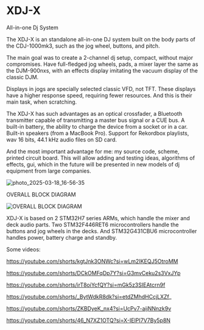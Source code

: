 # XDJ-X
 All-in-one Dj System

The XDJ-X is an standalone all-in-one DJ system built on the body parts of the CDJ-1000mk3, such as the jog wheel, buttons, and pitch.

The main goal was to create a 2-channel dj setup, compact, without major compromises. Have full-fledged jog wheels, pads, a mixer layer the same as the DJM-900nxs, with an effects display imitating the vacuum display of the classic DJM.

Displays in jogs are specially selected classic VFD, not TFT. These displays have a higher response speed, requiring fewer resources. And this is their main task, when scratching.

The XDJ-X has such advantages as an optical crossfader, a Bluetooth transmitter capable of transmitting a master bus signal or a CUE bus. A built-in battery, the ability to charge the device from a socket or in a car. Built-in speakers (from a MacBook Pro). Support for Rekordbox playlists, wav 16 bits, 44.1 kHz audio files on SD card.

And the most important advantage for me: my source code, scheme, printed circuit board. This will allow adding and testing ideas, algorithms of effects, gui, which in the future will be presented in new models of dj equipment from large companies.

![photo_2025-03-18_16-56-35](https://github.com/user-attachments/assets/776a656b-e4bb-47ea-8eb2-ad1e017a59a6)

OVERALL BLOCK DIAGRAM

![OVERALL BLOCK DIAGRAM](https://github.com/user-attachments/assets/cbc446ae-c7ef-409f-bf2b-90ac37aeba47)

XDJ-X is based on 2 STM32H7 series ARMs, which handle the mixer and deck audio parts. Two STM32F446RET6 microcontrollers handle the buttons and jog wheels in the decks. And STM32G431CBU6 microcontroller handles power, battery charge and standby.


Some videos:

https://youtube.com/shorts/kgtJnk3ONWc?si=wLm2IKEQJ5OtroMM

https://youtube.com/shorts/DCkOMFqDp7Y?si=G3mvCeku2s3VxJYp

https://youtube.com/shorts/irT8oiYcfQY?si=mGk5z3SIEAtcrn9f

https://youtube.com/shorts/_BytWdkR8dk?si=etdZMhdHCcjLXZf_

https://youtube.com/shorts/ZKBDyeK_nx4?si=UcPv7-aijNNnzk9v

https://youtube.com/shorts/46_N7XZ1OTQ?si=X-IEIPI7V7By5p8N







